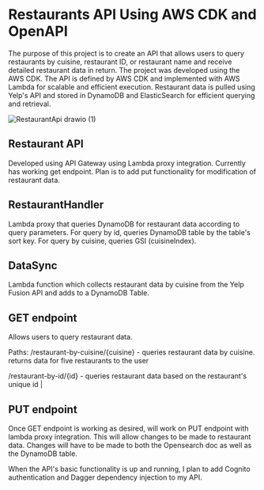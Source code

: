 # Restaurants API Using AWS CDK and OpenAPI

The purpose of this project is to create an API that allows users to query restaurants by cuisine, restaurant ID, or restaurant name and receive detailed restaurant data in return. The project was developed using the AWS CDK. The API is defined by AWS CDK and implemented with AWS Lambda for scalable and efficient execution. Restaurant data is pulled using Yelp's API and stored in DynamoDB and ElasticSearch for efficient querying and retrieval.

![RestaurantApi drawio (1)](https://github.com/ernraff/restaurant-api/assets/103540977/d4e7b283-d77d-4bdf-bc5b-75b5ca89bc78)


## Restaurant API

Developed using API Gateway using Lambda proxy integration. Currently has working get endpoint. Plan is to add put functionality for modification of restaurant data.

## RestaurantHandler

Lambda proxy that queries DynamoDB for restaurant data according to query parameters. For query by id, queries DynamoDB table by the table's sort key. For query by cuisine, queries GSI (cuisineIndex).

## DataSync

Lambda function which collects restaurant data by cuisine from the Yelp Fusion API and adds to a DynamoDB Table.

## GET endpoint

Allows users to query restaurant data.

Paths:
/restaurant-by-cuisine/{cuisine} - queries restaurant data by cuisine. returns data for five restaurants to the user

/restaurant-by-id/{id} - queries restaurant data based on the restaurant's unique id |

## PUT endpoint

Once GET endpoint is working as desired, will work on PUT endpoint with lambda proxy integration. This will allow changes to be made to restaurant data. Changes will have to be made to both the Opensearch doc as well as the DynamoDB table.

When the API's basic functionality is up and running, I plan to add Cognito authentication and Dagger dependency injection to my API.
